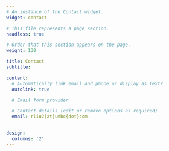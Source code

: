 ```yaml
---
# An instance of the Contact widget.
widget: contact

# This file represents a page section.
headless: true

# Order that this section appears on the page.
weight: 130

title: Contact
subtitle:

content:
  # Automatically link email and phone or display as text?
  autolink: true

  # Email form provider

  # Contact details (edit or remove options as required)
  email: rliu2{at}umbc{dot}com
  

design:
  columns: '2'
---
```

